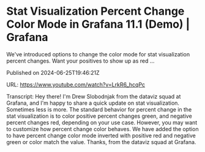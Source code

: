 # Stat Visualization Percent Change Color Mode in Grafana 11.1 (Demo) | Grafana

We've introduced options to change the color mode for stat visualization percent changes. Want your positives to show up as red ...

Published on 2024-06-25T19:46:21Z

URL: https://www.youtube.com/watch?v=LrkR6_hcqPc

Transcript: Hey there! I'm Drew Slobodnjak
from the dataviz squad at Grafana, and I'm happy to share a quick update
on stat visualization. Sometimes less is more. The standard behavior for percent change
in the stat visualization is to color positive percent changes green, and negative
percent changes red, depending on your use case. However, you may want to customize
how percent change color behaves. We have added the option to have
percent change color mode inverted with positive red and negative
green or color match the value. Thanks, from the
dataviz squad at Grafana.

